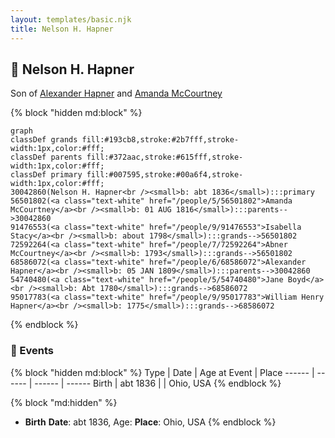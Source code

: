 ```yaml
---
layout: templates/basic.njk
title: Nelson H. Hapner
---
```

## 🔵 Nelson H. Hapner

Son of [Alexander Hapner](/people/6/68586072) and [Amanda McCourtney](/people/5/56501802)

{% block "hidden md:block" %}
```mermaid
graph
classDef grands fill:#193cb8,stroke:#2b7fff,stroke-width:1px,color:#fff;
classDef parents fill:#372aac,stroke:#615fff,stroke-width:1px,color:#fff;
classDef primary fill:#007595,stroke:#00a6f4,stroke-width:1px,color:#fff;
30042860(Nelson H. Hapner<br /><small>b: abt 1836</small>):::primary
56501802(<a class="text-white" href="/people/5/56501802">Amanda McCourtney</a><br /><small>b: 01 AUG 1816</small>):::parents-->30042860
91476553(<a class="text-white" href="/people/9/91476553">Isabella Stacy</a><br /><small>b: about 1798</small>):::grands-->56501802
72592264(<a class="text-white" href="/people/7/72592264">Abner McCourtney</a><br /><small>b: 1793</small>):::grands-->56501802
68586072(<a class="text-white" href="/people/6/68586072">Alexander Hapner</a><br /><small>b: 05 JAN 1809</small>):::parents-->30042860
54740480(<a class="text-white" href="/people/5/54740480">Jane Boyd</a><br /><small>b: Abt 1780</small>):::grands-->68586072
95017783(<a class="text-white" href="/people/9/95017783">William Henry Hapner</a><br /><small>b: 1775</small>):::grands-->68586072
```
{% endblock %}

### 📆 Events

{% block "hidden md:block" %}
Type | Date | Age at Event | Place
------ | ------ | ------ | ------
Birth | abt 1836 |  | Ohio, USA
{% endblock %}

{% block "md:hidden" %}
- **Birth**
**Date**: abt 1836, Age:
**Place**: Ohio, USA
{% endblock %}
